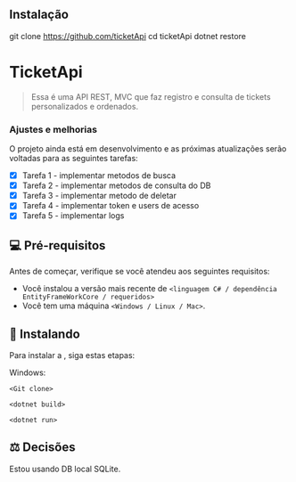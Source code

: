 ## Instalação


git clone https://github.com/ticketApi
cd ticketApi
dotnet restore

# TicketApi



> Essa é uma API REST, MVC que faz registro e consulta de tickets personalizados e ordenados.

### Ajustes e melhorias

O projeto ainda está em desenvolvimento e as próximas atualizações serão voltadas para as seguintes tarefas:

- [x] Tarefa 1 - implementar metodos de busca
- [x] Tarefa 2 - implementar metodos de consulta do DB
- [x] Tarefa 3 - implementar metodo de deletar  
- [x] Tarefa 4 - implementar token e users de acesso
- [x] Tarefa 5 - implementar logs

## 💻 Pré-requisitos

Antes de começar, verifique se você atendeu aos seguintes requisitos:

- Você instalou a versão mais recente de `<linguagem C# / dependência EntityFrameWorkCore / requeridos>`
- Você tem uma máquina `<Windows / Linux / Mac>`. 

## 🚀 Instalando <TicketApi>

Para instalar a <TicketApi>, siga estas etapas:


Windows:

```
<Git clone>

<dotnet build>

<dotnet run>
```



## ⚖️ Decisões

Estou usando DB local SQLite.




